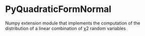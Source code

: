 # PyQuadraticFormNormal
Numpy extension module that implements the computation of the distribution of a linear combination of χ2 random variables
